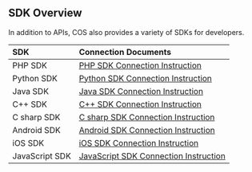 ## SDK Overview

In addition to APIs, COS also provides a variety of SDKs for developers.

| SDK            | Connection Documents                                     |
| :------------- | :--------------------------------------- |
| PHP SDK        | [PHP SDK Connection Instruction](/doc/product/436/6274)    |
| Python SDK     | [Python SDK Connection Instruction](/doc/product/436/6275) |
| Java SDK       | [Java SDK Connection Instruction](/doc/product/436/6273)   |
| C++ SDK        | [C++ SDK Connection Instruction](/doc/product/436/6272)    |
| C sharp SDK    | [C sharp SDK Connection Instruction](/doc/product/436/6271) |
| Android SDK    | [Android SDK Connection Instruction](https://www.qcloud.com/document/product/436/6517) |
| iOS SDK        | [iOS SDK Connection Instruction](/doc/product/436/6530)    |
| JavaScript SDK | [JavaScript SDK Connection Instruction](/doc/product/436/8095) |

